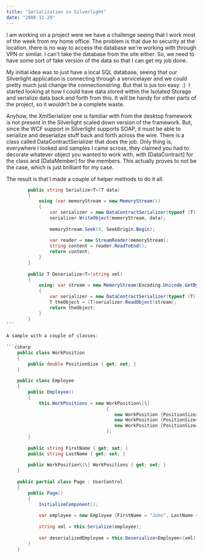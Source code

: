 ```yaml
---
title: "Serialization in Silverlight"
date: "2008-11-29"
---
```


I am working on a project were we have a challenge seeing that I work most of the week from my home office. The problem is that due to security at the location, there is no way to access the database we're working with through VPN or similar. I can't take the database from the site either. So, we need to have some sort of fake version of the data so that I can get my job done.  
  
My initial idea was to just have a local SQL database, seeing that our Silverlight application is connecting through a servicelayer and we could pretty much just change the connectionstring. But that is jus too easy. :)  I started looking at how I could have data stored within the Isolated Storage and serialize data back and forth from this. It will be handy for other parts of the project, so it wouldn't be a complete waste.  
  
Anyhow, the XmlSerializer one is familiar with from the desktop framework is not present in the Silverlight scaled down version of the framework. But, since the WCF support in Silverlight supports SOAP, it must be able to serialize and deserialize stuff back and forth across the wire. There is a class called DataContractSerializer that does the job. Only thing is, everywhere I looked and samples I came across, they claimed you had to decorate whatever object you wanted to work with, with \[DataContract\] for the class and \[DataMember\] for the members. This actually proves to not be the case, which is just brilliant for my case.  
  
The result is that I made a couple of helper methods to do it all.  
  
```csharp  
        public string Serialize<T>(T data)  
        {  
            using (var memoryStream = new MemoryStream())  
            {  
                var serializer = new DataContractSerializer(typeof (T));  
                serializer.WriteObject(memoryStream, data);  
  
                memoryStream.Seek(0, SeekOrigin.Begin);  
  
                var reader = new StreamReader(memoryStream);  
                string content = reader.ReadToEnd();  
                return content;  
            }  
        }  
  
        public T Deserialize<T>(string xml)  
        {  
            using( var stream = new MemoryStream(Encoding.Unicode.GetBytes(xml)) )  
            {  
                var serializer = new DataContractSerializer(typeof (T));  
                T theObject = (T)serializer.ReadObject(stream);  
                return theObject;  
            }  
        }  
```   
  
A sample with a couple of classes:  
  
```csharp  
    public class WorkPosition  
    {  
        public double PositionSize { get; set; }  
    }  
  
    public class Employee  
    {  
        public Employee()  
        {  
            this.WorkPositions = new WorkPosition\[\]  
                                     {  
                                        new WorkPosition {PositionSize=50d},  
                                        new WorkPosition {PositionSize=25d},  
                                        new WorkPosition {PositionSize=25d},  
                                     };  
        }  
  
        public string FirstName { get; set; }  
        public string LastName { get; set; }  
  
        public WorkPosition\[\] WorkPositions { get; set; }  
    }  
  
    public partial class Page : UserControl  
    {  
        public Page()  
        {  
            InitializeComponent();  
  
            var employee = new Employee {FirstName = "John", LastName = "Doe" };  
  
            string xml = this.Serialize(employee);  
  
            var deserializedEmployee = this.Deserialize<Employee>(xml);  
        }  
    }  
  
```
